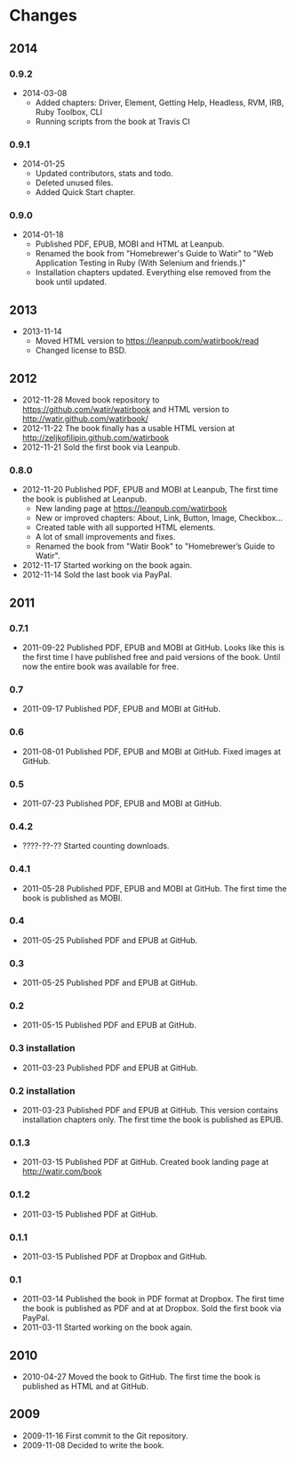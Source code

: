 # Changes

## 2014

### 0.9.2

- 2014-03-08
  - Added chapters: Driver, Element, Getting Help, Headless, RVM, IRB, Ruby Toolbox, CLI
  - Running scripts from the book at Travis CI

### 0.9.1

- 2014-01-25
  - Updated contributors, stats and todo.
  - Deleted unused files.
  - Added Quick Start chapter.

### 0.9.0

- 2014-01-18
  - Published PDF, EPUB, MOBI and HTML at Leanpub.
  - Renamed the book from "Homebrewer's Guide to Watir" to "Web Application Testing in Ruby (With Selenium and friends.)"
  - Installation chapters updated. Everything else removed from the book until updated.

## 2013

- 2013-11-14
  - Moved HTML version to https://leanpub.com/watirbook/read
  - Changed license to BSD.

## 2012

- 2012-11-28 Moved book repository to https://github.com/watir/watirbook and HTML version to http://watir.github.com/watirbook/
- 2012-11-22 The book finally has a usable HTML version at http://zeljkofilipin.github.com/watirbook
- 2012-11-21 Sold the first book via Leanpub.

### 0.8.0

- 2012-11-20 Published PDF, EPUB and MOBI at Leanpub, The first time the book is published at Leanpub.
  - New landing page at https://leanpub.com/watirbook
  - New or improved chapters: About, Link, Button, Image, Checkbox...
  - Created table with all supported HTML elements.
  - A lot of small improvements and fixes.
  - Renamed the book from "Watir Book" to "Homebrewer’s Guide to Watir".
- 2012-11-17 Started working on the book again.
- 2012-11-14 Sold the last book via PayPal.

## 2011

### 0.7.1

- 2011-09-22 Published PDF, EPUB and MOBI at GitHub. Looks like this is the first time I have published free and paid versions of the book. Until now the entire book was available for free.

### 0.7

- 2011-09-17 Published PDF, EPUB and MOBI at GitHub.

### 0.6

- 2011-08-01 Published PDF, EPUB and MOBI at GitHub. Fixed images at GitHub.

### 0.5

- 2011-07-23 Published PDF, EPUB and MOBI at GitHub.

### 0.4.2

- ????-??-?? Started counting downloads.

### 0.4.1

- 2011-05-28 Published PDF, EPUB and MOBI at GitHub. The first time the book is published as MOBI.

### 0.4

- 2011-05-25 Published PDF and EPUB at GitHub.

### 0.3

- 2011-05-25 Published PDF and EPUB at GitHub.

### 0.2

- 2011-05-15 Published PDF and EPUB at GitHub.

### 0.3 installation

- 2011-03-23 Published PDF and EPUB at GitHub.

### 0.2 installation

- 2011-03-23 Published PDF and EPUB at GitHub. This version contains installation chapters only. The first time the book is published as EPUB.

### 0.1.3

- 2011-03-15 Published PDF at GitHub. Created book landing page at http://watir.com/book

### 0.1.2

- 2011-03-15 Published PDF at GitHub.

### 0.1.1

- 2011-03-15 Published PDF at Dropbox and GitHub.

### 0.1

- 2011-03-14 Published the book in PDF format at Dropbox. The first time the book is published as PDF and at at Dropbox. Sold the first book via PayPal.
- 2011-03-11 Started working on the book again.

## 2010

- 2010-04-27 Moved the book to GitHub. The first time the book is published as HTML and at GitHub.

## 2009

- 2009-11-16 First commit to the Git repository.
- 2009-11-08 Decided to write the book.
